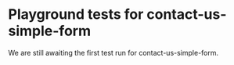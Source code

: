 # Playground tests for contact-us-simple-form
We are still awaiting the first test run for contact-us-simple-form.
